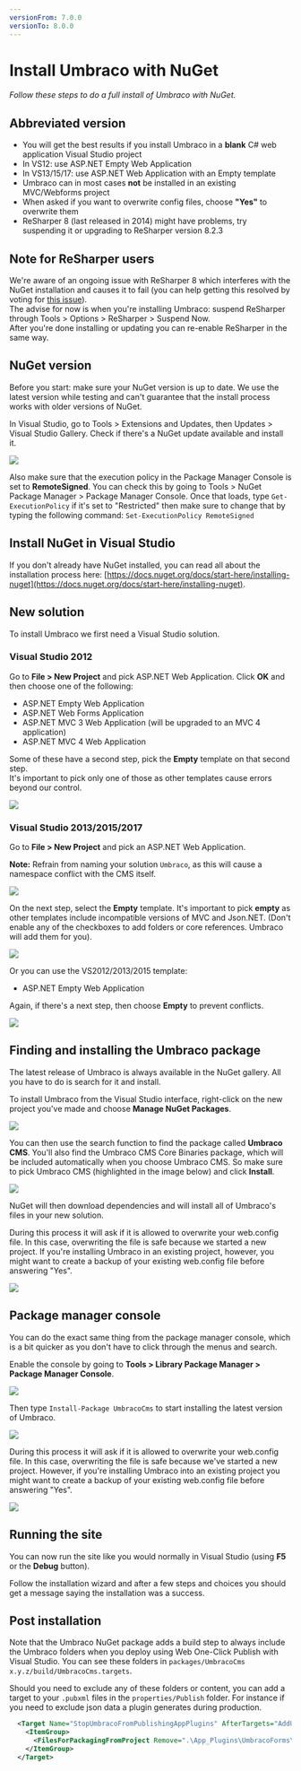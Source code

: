 ```yaml
---
versionFrom: 7.0.0
versionTo: 8.0.0
---
```


# Install Umbraco with NuGet

_Follow these steps to do a full install of Umbraco with NuGet._

## Abbreviated version
- You will get the best results if you install Umbraco in a **blank** C# web application Visual Studio project
 - In VS12: use ASP.NET Empty Web Application
 - In VS13/15/17: use ASP.NET Web Application with an Empty template
- Umbraco can in most cases **not** be installed in an existing MVC/Webforms project
- When asked if you want to overwrite config files, choose **"Yes"** to overwrite them
- ReSharper 8 (last released in 2014) might have problems, try suspending it or upgrading to ReSharper version 8.2.3

## Note for ReSharper users
We're aware of an ongoing issue with ReSharper 8 which interferes with the NuGet installation and causes it to fail (you can help getting this resolved by voting for [this issue][1]).  
The advise for now is when you're installing Umbraco: suspend ReSharper through Tools > Options > ReSharper > Suspend Now.   
After you're done installing or updating you can re-enable ReSharper in the same way.

## NuGet version
Before you start: make sure your NuGet version is up to date. We use the latest version while testing and can't guarantee that the install process works with older versions of NuGet.

In Visual Studio, go to Tools > Extensions and Updates, then Updates > Visual Studio Gallery. Check if there's a NuGet update available and install it.

![](images/NuGet/nuget-update.png)

Also make sure that the execution policy in the Package Manager Console is set to **RemoteSigned**. You can check this by going to Tools > NuGet Package Manager > Package Manager Console. Once that loads, type `Get-ExecutionPolicy` if it's set to "Restricted" then make sure to change that by typing the following command: `Set-ExecutionPolicy RemoteSigned`

## Install NuGet in Visual Studio
If you don't already have NuGet installed, you can read all about the installation process here: [https://docs.nuget.org/docs/start-here/installing-nuget](https://docs.nuget.org/docs/start-here/installing-nuget).

## New solution
To install Umbraco we first need a Visual Studio solution.

### Visual Studio 2012
Go to **File > New Project** and pick ASP.NET Web Application. Click **OK** and then choose one of the following:

* ASP.NET Empty Web Application
* ASP.NET Web Forms Application
* ASP.NET MVC 3 Web Application (will be upgraded to an MVC 4 application)
* ASP.NET MVC 4 Web Application

Some of these have a second step, pick the **Empty** template on that second step.  
It's important to pick only one of those as other templates cause errors beyond our control.

![](images/NuGet/new-project-vs2012.png)

### Visual Studio 2013/2015/2017
Go to **File > New Project** and pick an ASP.NET Web Application.    

**Note:** Refrain from naming your solution `Umbraco`, as this will cause a namespace conflict with the CMS itself.

![](images/NuGet/new-project-vs2013-1.png)

On the next step, select the **Empty** template. It's important to pick **empty** as other templates include incompatible versions of MVC and Json.NET. (Don't enable any of the checkboxes to add folders or core references. Umbraco will add them for you).  

![](images/NuGet/new-project-vs2013-2.png)

Or you can use the VS2012/2013/2015 template:

* ASP.NET Empty Web Application

Again, if there's a next step, then choose **Empty** to prevent conflicts.

![](images/NuGet/new-project-vs2013-3.png)

## Finding and installing the Umbraco package
The latest release of Umbraco is always available in the NuGet gallery. All you have to do is search for it and install.

To install Umbraco from the Visual Studio interface, right-click on the new project you've made and choose **Manage NuGet Packages**.

![](images/NuGet/manage-nuget-packages.png)

You can then use the search function to find the package called **Umbraco CMS**. You'll also find the Umbraco CMS Core Binaries package, which will be included automatically when you choose Umbraco CMS. So make sure to pick Umbraco CMS (highlighted in the image below) and click **Install**.

![](images/NuGet/nuget-search.png)

NuGet will then download dependencies and will install all of Umbraco's files in your new solution.

During this process it will ask if it is allowed to overwrite your web.config file. In this case, overwriting the file is safe because we started a new project. If you're installing Umbraco in an existing project, however, you might want to create a backup of your existing web.config file before answering "Yes".

![](images/NuGet/nuget-overwrite-dialog.png)

## Package manager console
You can do the exact same thing from the package manager console, which is a bit quicker as you don't have to click through the menus and search.

Enable the console by going to **Tools >  Library Package Manager >  Package Manager Console**.

![](images/NuGet/enable-package-manager-console.png)

Then type `Install-Package UmbracoCms` to start installing the latest version of Umbraco.

![](images/NuGet/package-manager-console.png)

During this process it will ask if it is allowed to overwrite your web.config file. In this case, overwriting the file is safe because we've started a new project. However, if you're installing Umbraco into an existing project you might want to create a backup of your existing web.config file before answering "Yes".

![](images/NuGet/package-manager-console-overwrite.png)

## Running the site
You can now run the site like you would normally in Visual Studio (using **F5** or the **Debug** button).

Follow the installation wizard and after a few steps and choices you should get a message saying the installation was a success.

## Post installation
Note that the Umbraco NuGet package adds a build step to always include the Umbraco folders when you deploy using Web One-Click Publish with Visual Studio. You can see these folders in `packages/UmbracoCms x.y.z/build/UmbracoCms.targets`.

Should you need to exclude any of these folders or content, you can add a target to your `.pubxml` files in the `properties/Publish` folder. For instance if you need to exclude json data a plugin generates during production.

```xml
  <Target Name="StopUmbracoFromPublishingAppPlugins" AfterTargets="AddUmbracoFilesToOutput">
    <ItemGroup>
      <FilesForPackagingFromProject Remove=".\App_Plugins\UmbracoForms\Data\**\*.*"/>
    </ItemGroup>
  </Target>
```

[1]: https://youtrack.jetbrains.com/issue/RSRP-419513
